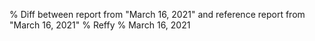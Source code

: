 % Diff between report from "March 16, 2021" and reference report from "March 16, 2021"
% Reffy
% March 16, 2021

